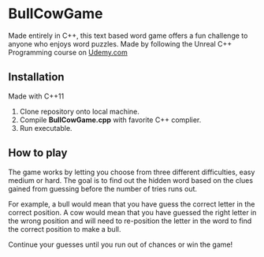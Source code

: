 # BullCowGame
Made entirely in C++, this text based word game offers a fun challenge to anyone who enjoys word puzzles. 
Made by following the Unreal C++ Programming course on [Udemy.com](udemy.om)

## Installation 
Made with C++11

1. Clone repository onto local machine.
2. Compile **BullCowGame.cpp** with favorite C++ complier.
3. Run executable. 

## How to play
The game works by letting you choose from three different difficulties, easy medium or hard. 
The goal is to find out the hidden word based on the clues gained from guessing before the number of tries runs out.

For example, a bull would mean that you have guess the correct letter in the correct position. A cow would mean that you have guessed the right letter in the wrong position and will need to re-position the letter in the word to find the correct position to make a bull. 

Continue your guesses until you run out of chances or win the game!
